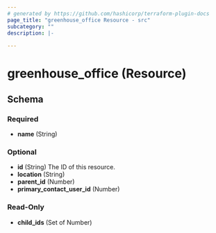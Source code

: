 ```yaml
---
# generated by https://github.com/hashicorp/terraform-plugin-docs
page_title: "greenhouse_office Resource - src"
subcategory: ""
description: |-
  
---
```


# greenhouse_office (Resource)





<!-- schema generated by tfplugindocs -->
## Schema

### Required

- **name** (String)

### Optional

- **id** (String) The ID of this resource.
- **location** (String)
- **parent_id** (Number)
- **primary_contact_user_id** (Number)

### Read-Only

- **child_ids** (Set of Number)


